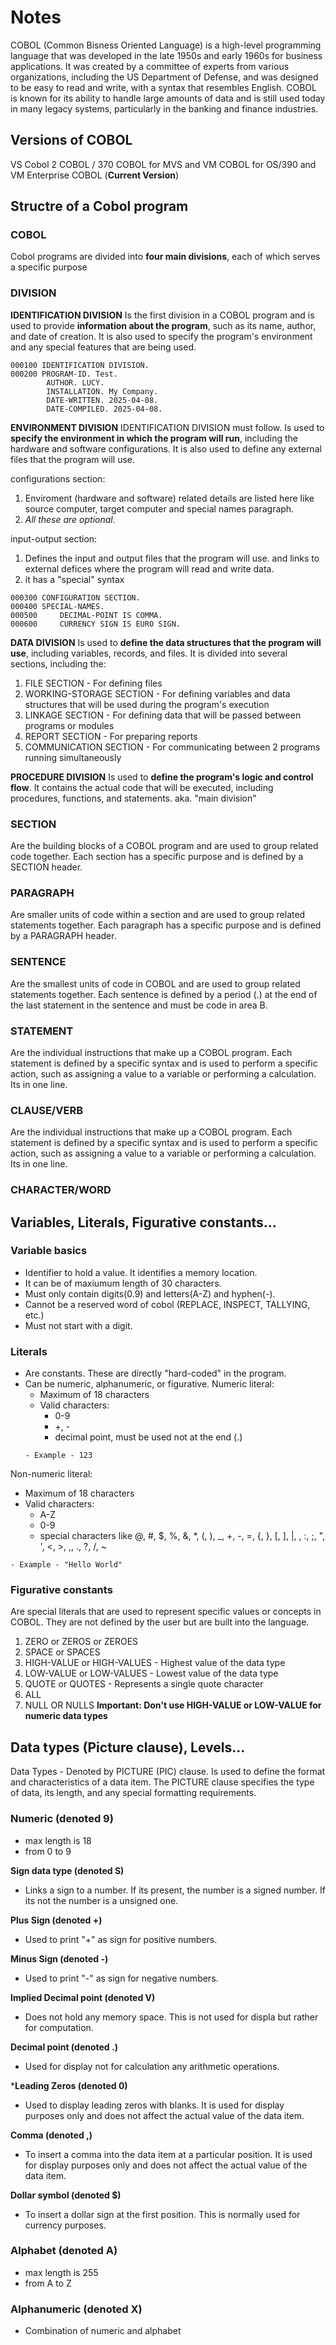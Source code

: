 # Notes

COBOL (Common Bisness Oriented Language) is a high-level programming language that was developed in the late 1950s and early 1960s for business applications. It was created by a committee of experts from various organizations, including the US Department of Defense, and was designed to be easy to read and write, with a syntax that resembles English. COBOL is known for its ability to handle large amounts of data and is still used today in many legacy systems, particularly in the banking and finance industries.

## Versions of COBOL

VS Cobol 2
COBOL / 370
COBOL for MVS and VM
COBOL for OS/390 and VM
Enterprise COBOL (**Current Version**)

## Structre of a Cobol program

### COBOL
Cobol programs are divided into **four main divisions**, each of which serves a specific purpose

### DIVISION

**IDENTIFICATION DIVISION**
Is the first division in a COBOL program and is used to provide **information about the program**, such as its name, author, and date of creation. It is also used to specify the program's environment and any special features that are being used.

```cobol
000100 IDENTIFICATION DIVISION.
000200 PROGRAM-ID. Test.
        AUTHOR. LUCY.
        INSTALLATION. My Company.
        DATE-WRITTEN. 2025-04-08.
        DATE-COMPILED. 2025-04-08.
  ```

**ENVIRONMENT DIVISION**
IDENTIFICATION DIVISION must follow. Is used to **specify the environment in which the program will run**, including the hardware and software configurations. It is also used to define any external files that the program will use.

configurations section:
1. Enviroment (hardware and software) related details are listed here like source computer, target computer and special names paragraph.
2. *All these are optional.*

input-output section:
1. Defines the input and output files that the program will use. and links to external defices where the program will read and write data.
2. it has a "special" syntax
``` cobol
000300 CONFIGURATION SECTION.
000400 SPECIAL-NAMES.
000500     DECIMAL-POINT IS COMMA.
000600     CURRENCY SIGN IS EURO SIGN.
```

**DATA DIVISION**
Is used to **define the data structures that the program will use**, including variables, records, and files. It is divided into several sections, including the:
1. FILE SECTION - For defining files
2. WORKING-STORAGE SECTION - For defining variables and data structures that will be used during the program's execution
3. LINKAGE SECTION - For defining data that will be passed between programs or modules
4. REPORT SECTION - For preparing reports
5. COMMUNICATION SECTION - For communicating between 2 programs running simultaneously

**PROCEDURE DIVISION**
Is used to **define the program's logic and control flow**. It contains the actual code that will be executed, including procedures, functions, and statements. aka. "main division"

### SECTION
Are the building blocks of a COBOL program and are used to group related code together. Each section has a specific purpose and is defined by a SECTION header.

### PARAGRAPH
Are smaller units of code within a section and are used to group related statements together. Each paragraph has a specific purpose and is defined by a PARAGRAPH header.

### SENTENCE
Are the smallest units of code in COBOL and are used to group related statements together. Each sentence is defined by a period (.) at the end of the last statement in the sentence and must be code in area B.

### STATEMENT
Are the individual instructions that make up a COBOL program. Each statement is defined by a specific syntax and is used to perform a specific action, such as assigning a value to a variable or performing a calculation. Its in one line.

### CLAUSE/VERB
Are the individual instructions that make up a COBOL program. Each statement is defined by a specific syntax and is used to perform a specific action, such as assigning a value to a variable or performing a calculation. Its in one line.

### CHARACTER/WORD

## Variables, Literals, Figurative constants...

### Variable basics
- Identifier to hold a value. It identifies a memory location.
- It can be of maxiumum length of 30 characters.
- Must only contain digits(0.9) and letters(A-Z) and hyphen(-).
- Cannot be a reserved word of cobol (REPLACE, INSPECT, TALLYING, etc.)
- Must not start with a digit.

### Literals
- Are constants. These are directly "hard-coded" in the program.
- Can be numeric, alphanumeric, or figurative.
Numeric literal:
  - Maximum of 18 characters
  - Valid characters:
    - 0-9
    - +, -
    - decimal point, must be used not at the end (.)
  ``` cobol
  - Example - 123
  ```
Non-numeric literal:
  - Maximum of 18 characters
  - Valid characters:
    - A-Z
    - 0-9
    - special characters like @, #, $, %, &, *, (, ), _, +, -, =, {, }, [, ], |, \, :, ;, ", ', <, >, ,, ., ?, /, ~
  ``` cobol
  - Example - "Hello World"
  ```

### Figurative constants
Are special literals that are used to represent specific values or concepts in COBOL. They are not defined by the user but are built into the language.
1. ZERO or ZEROS or ZEROES
2. SPACE or SPACES
3. HIGH-VALUE or HIGH-VALUES - Highest value of the data type
4. LOW-VALUE or LOW-VALUES - Lowest value of the data type
5. QUOTE or QUOTES - Represents a single quote character
6. ALL
7. NULL OR NULLS
**Important: Don't use HIGH-VALUE or LOW-VALUE for numeric data types**


## Data types (Picture clause), Levels...

Data Types - Denoted by PICTURE (PIC) clause. Is used to define the format and characteristics of a data item. The PICTURE clause specifies the type of data, its length, and any special formatting requirements.

### Numeric (denoted 9)
- max length is 18
- from 0 to 9

**Sign data type (denoted S)**
- Links a sign to a number. If its present, the number is a signed number. If its not the number is a unsigned one.

**Plus Sign (denoted +)**
- Used to print "+" as sign for positive numbers.

**Minus Sign (denoted -)**
- Used to print "-" as sign for negative numbers.

**Implied Decimal point (denoted V)**
- Does not hold any memory space. This is not used for displa but rather for computation.

**Decimal point (denoted .)**
- Used for display not for calculation any arithmetic operations.

***Leading Zeros (denoted 0)**
- Used to display leading zeros with blanks. It is used for display purposes only and does not affect the actual value of the data item.

**Comma (denoted ,)**
- To insert a comma into the data item at a particular position. It is used for display purposes only and does not affect the actual value of the data item.

**Dollar symbol (denoted $)**
- To insert a dollar sign at the first position. This is normally used for currency purposes.

### Alphabet (denoted A)
- max length is 255
- from A to Z

### Alphanumeric (denoted X)
- Combination of numeric and alphabet
